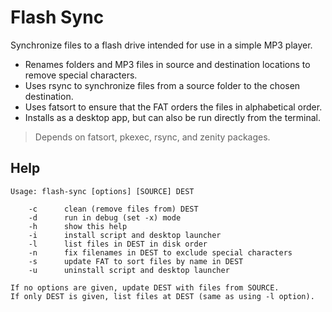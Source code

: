 # Flash Sync

Synchronize files to a flash drive intended for use in a simple MP3 player.
- Renames folders and MP3 files in source and destination locations to remove special characters.
- Uses rsync to synchronize files from a source folder to the chosen destination.
- Uses fatsort to ensure that the FAT orders the files in alphabetical order.
- Installs as a desktop app, but can also be run directly from the terminal.

>Depends on fatsort, pkexec, rsync, and zenity packages.

## Help

```
Usage: flash-sync [options] [SOURCE] DEST

    -c      clean (remove files from) DEST
    -d      run in debug (set -x) mode
    -h      show this help
    -i      install script and desktop launcher
    -l      list files in DEST in disk order
    -n      fix filenames in DEST to exclude special characters
    -s      update FAT to sort files by name in DEST
    -u      uninstall script and desktop launcher

If no options are given, update DEST with files from SOURCE.
If only DEST is given, list files at DEST (same as using -l option).
```
